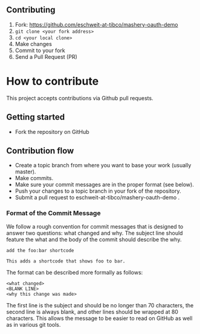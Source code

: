 ## Contributing

1. Fork: https://github.com/eschweit-at-tibco/mashery-oauth-demo
2. `git clone <your fork address>`
3. `cd <your local clone>`
4. Make changes
5. Commit to your fork
6. Send a Pull Request (PR)

# How to contribute

This project accepts contributions via Github pull requests.

## Getting started

- Fork the repository on GitHub

## Contribution flow

- Create a topic branch from where you want to base your work (usually master).
- Make commits.
- Make sure your commit messages are in the proper format (see below).
- Push your changes to a topic branch in your fork of the repository.
- Submit a pull request to eschweit-at-tibco/mashery-oauth-demo
.

### Format of the Commit Message

We follow a rough convention for commit messages that is designed to answer two
questions: what changed and why. The subject line should feature the what and
the body of the commit should describe the why.

```
add the foo:bar shortcode

This adds a shortcode that shows foo to bar.
```

The format can be described more formally as follows:
```
<what changed>
<BLANK LINE>
<why this change was made>
```

The first line is the subject and should be no longer than 70 characters, the
second line is always blank, and other lines should be wrapped at 80 characters.
This allows the message to be easier to read on GitHub as well as in various
git tools.

